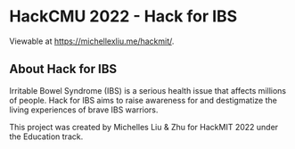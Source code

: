 # HackCMU 2022 - Hack for IBS


Viewable at https://michellexliu.me/hackmit/.

## About Hack for IBS

Irritable Bowel Syndrome (IBS) is a serious health issue that affects millions of people. Hack for IBS aims to raise awareness for and destigmatize the living experiences of brave IBS warriors.

This project was created by Michelles Liu & Zhu for HackMIT 2022 under the Education track.